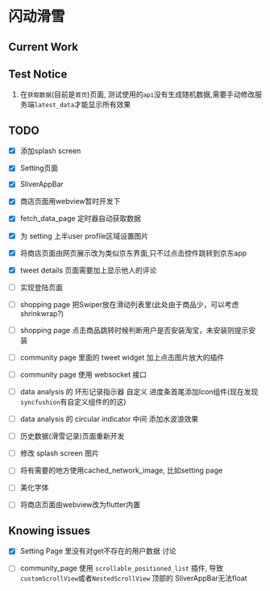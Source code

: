# 闪动滑雪

## Current Work

## Test Notice

1. 在`获取数据`(目前是`首页`)页面, 测试使用的`api`没有生成随机数据,需要手动修改服务端`latest_data`才能显示所有效果

## TODO

- [x] 添加splash screen
- [x] Setting页面
- [x] SliverAppBar
- [x] 商店页面用webview暂时开发下
- [x] fetch_data_page 定时器自动获取数据
- [x] 为 setting 上半user profile区域设置图片
- [x] 将商店页面由网页展示改为类似京东界面,只不过点击控件跳转到京东app
- [x] tweet details 页面需要加上显示他人的评论

- [ ] 实现登陆页面
- [ ] shopping page 把Swiper放在滑动列表里(此处由于商品少，可以考虑shrinkwrap?)
- [ ] shopping page 点击商品跳转时候判断用户是否安装淘宝，未安装则提示安装
- [ ] community page 里面的 tweet widget 加上点击图片放大的插件
- [ ] community page 使用 websocket 接口
- [ ] data analysis 的 环形记录指示器 自定义 进度条首尾添加Icon组件(现在发现`syncfushion`有自定义组件的的这)
- [ ] data analysis 的 circular indicator 中间 添加水波浪效果
- [ ] 历史数据(滑雪记录)页面重新开发
- [ ] 修改 splash screen 图片
- [ ] 将有需要的地方使用cached_network_image, 比如setting page
- [ ] 美化字体
- [ ] 将商店页面由webview改为flutter内置

## Knowing issues

- [x] Setting Page 里没有对get不存在的用户数据 讨论
  
- [ ] community_page 使用 `scrollable_positioned_list` 插件,
  导致 `customScrollView`或者`NestedScrollView` 顶部的 SliverAppBar无法float
